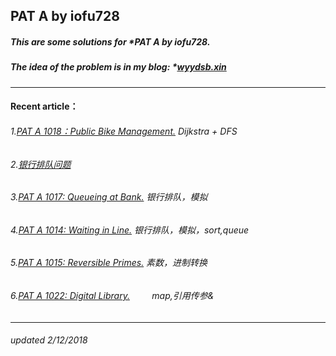 ## PAT A by iofu728 

##### This are some solutions for *PAT A by iofu728.

##### The idea of the problem is in my blog: *[wyydsb.xin][1]
-----
#### Recent article：
###### 1.[PAT A 1018：Public Bike Management.][2]  Dijkstra + DFS
###### 2.[银行排队问题][3]
###### 3.[PAT A 1017: Queueing at Bank.][4]        银行排队，模拟
###### 4.[PAT A 1014: Waiting in Line.][5]         银行排队，模拟，sort,queue
###### 5.[PAT A 1015: Reversible Primes.][6]       素数，进制转换
###### 6.[PAT A 1022: Digital Library.][7]         map,引用传参&

-----
###### updated 2/12/2018


				
[1]:http://wyydsb.xin     "乌云压顶是吧"
[2]: http://wyydsb.xin/2018/02/11/1018/  "PAT A 1018: Public Bike Management (30)"
[3]: http://wyydsb.xin/2018/02/10/slfx/  "银行排队问题分析"
[4]: http://wyydsb.xin/2018/02/10/1017/  "PAT A 1017: Queueing at Bank (25)"
[5]: http://wyydsb.xin/2018/02/10/1014/  "PAT A 1014: Waiting in Line (30)"
[6]: http://wyydsb.xin/2018/02/10/1015/  "PAT A 1015:  Reversible Primes (20)"
[7]:http://wyydsb.xin/2018/02/09/1022/  "PAT A 1022: Digital Library (30)"
